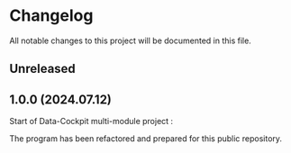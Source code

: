 # Changelog

All notable changes to this project will be documented in this file.

## Unreleased

## 1.0.0 (2024.07.12)
Start of Data-Cockpit multi-module project : 

The program has been refactored and prepared for this public repository. 
